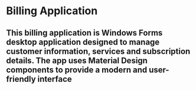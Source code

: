 # Billing Application

## This billing application is Windows Forms desktop application designed to manage customer information, services and subscription details. The app uses Material Design components to provide a modern and user-friendly interface
